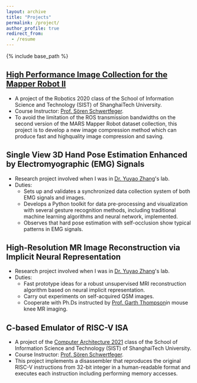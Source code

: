 ```yaml
---
layout: archive
title: "Projects"
permalink: /project/
author_profile: true
redirect_from:
  - /resume
---
```


{% include base_path %}

[High Performance Image Collection for the Mapper Robot II](https://robotics.shanghaitech.edu.cn/node/308)
-----
  * A project of the Robotics 2020 class of the School of Information Science and Technology (SIST) of ShanghaiTech University.
  * Course Instructor: [Prof. Sören Schwertfeger](https://robotics.shanghaitech.edu.cn/people/soeren).
  * To avoid the limitation of the ROS transmission bandwidths on the second version of the MARS Mapper Robot dataset collection, this project is to develop a new image compression method which can produce fast and highquality image compression and saving.

Single View 3D Hand Pose Estimation Enhanced by Electromyographic (EMG) Signals
---
  * Research project involved when I was in [Dr. Yuyao Zhang](https://sist.shanghaitech.edu.cn/sist_en/_t113/2020/0814/c7582a54827/page.htm)'s lab.
  * Duties:
    * Sets up and validates a synchronized data collection system of both EMG signals and images.
    * Develops a Python toolkit for data pre-processing and visualization with several gesture recognition methods, including traditional machine learning algorithms and neural network, implemented.
    * Observes that hard pose estimation with self-occlusion show typical patterns in EMG signals.

High-Resolution MR Image Reconstruction via Implicit Neural Representation
---
  * Research project involved when I was in [Dr. Yuyao Zhang](https://sist.shanghaitech.edu.cn/sist_en/_t113/2020/0814/c7582a54827/page.htm)'s lab.
  * Duties:
    * Fast prototype ideas for a robust unsupervised MRI reconstruction algorithm based on neural implicit representation.
    * Carry out experiments on self-acquired QSM images.
    * Cooperate with Ph.Ds instructed by [Prof. Garth Thompson](https://ihuman.shanghaitech.edu.cn/Garth/main.htm)in mouse knee MR imaging.

C-based Emulator of RISC-V ISA
---
  * A project of the [Computer Architecture 2021](https://robotics.shanghaitech.edu.cn/courses/ca/21s/) class of the School of Information Science and Technology (SIST) of ShanghaiTech University.
  * Course Instructor: [Prof. Sören Schwertfeger](https://robotics.shanghaitech.edu.cn/people/soeren).
  * This project implements a disassembler that reproduces the original RISC-V instructions from 32-bit integer in a human-readable format and executes each instruction including performing memory accesses.
  
